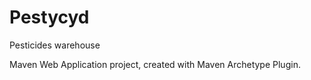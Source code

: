 Pestycyd
========

Pesticides warehouse

Maven Web Application project, created with Maven Archetype Plugin.

